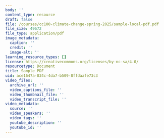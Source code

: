 ```yaml
---
body: ''
content_type: resource
draft: false
file: /courses/cc100-climate-change-spring-2025/sample-local-pdf.pdf
file_size: 49672
file_type: application/pdf
image_metadata:
  caption: ''
  credit: ''
  image-alt: ''
learning_resource_types: []
license: https://creativecommons.org/licenses/by-nc-sa/4.0/
resourcetype: Document
title: Sample PDF
uid: ace1647a-834c-4da7-b509-8ffdaafe73c3
video_files:
  archive_url: ''
  video_captions_file: ''
  video_thumbnail_file: ''
  video_transcript_file: ''
video_metadata:
  source: ''
  video_speakers: ''
  video_tags: ''
  youtube_description: ''
  youtube_id: ''
---
```

